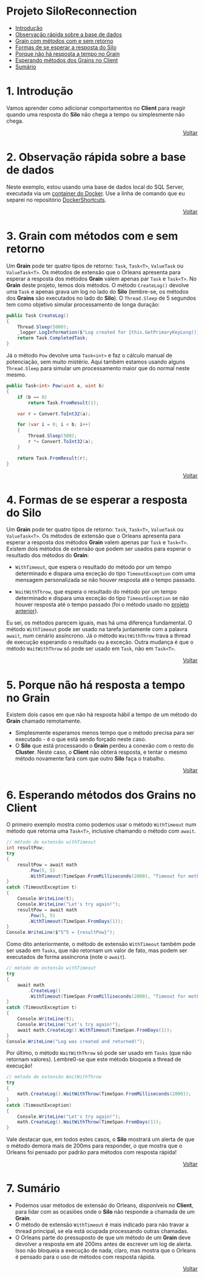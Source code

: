 # Projeto SiloReconnection

- [Introdução](#1-introdução)
- [Observação rápida sobre a base de dados](#2-observação-rápida-sobre-a-base-de-dados)
- [Grain com métodos com e sem retorno](#3-grain-com-métodos-com-e-sem-retorno)
- [Formas de se esperar a resposta do Silo](#4-formas-de-se-esperar-a-resposta-do-silo)
- [Porque não há resposta a tempo no Grain](#5-porque-não-há-resposta-a-tempo-no-grain)
- [Esperando métodos dos Grains no Client](#6-esperando-métodos-dos-grains-no-client)
- [Sumário](#7-sumário)

# 1. Introdução

Vamos aprender como adicionar comportamentos no **Client** para reagir quando uma resposta do **Silo** não chega a tempo ou simplesmente não chega.

<div align="right">
	
[Voltar](#projeto-siloreconnection)

</div>

# 2. Observação rápida sobre a base de dados

Neste exemplo, estou usando uma base de dados local do SQL Server, executada via um [container do Docker][docker-site]. Use a linha de comando que eu separei no repositório [DockerShortcuts][docker-shortcuts].

<div align="right">
	
[Voltar](#projeto-siloreconnection)

</div>

# 3. Grain com métodos com e sem retorno

Um **Grain** pode ter quatro tipos de retorno: `Task`, `Task<T>`, `ValueTask` ou `ValueTask<T>`. Os métodos de extensão que o Orleans apresenta para esperar a resposta dos métodos **Grain** valem apenas par `Task` e `Task<T>`. No **Grain** deste projeto, temos dois métodos. O método `CreateLog()` devolve uma `Task` e apenas grava um log no lado do **Silo** (lembre-se, os métodos dos **Grains** são executados no lado do **Silo**). O `Thread.Sleep` de 5 segundos tem como objetivo simular processamento de longa duração:

```csharp
public Task CreateLog()
{
	Thread.Sleep(5000);
	_logger.LogInformation($"Log created for {this.GetPrimaryKeyLong()}!");
	return Task.CompletedTask;
}
```

Já o método `Pow` devolve uma `Task<int>` e faz o cálculo manual de potenciação, sem muito mistério. Aqui também estamos usando alguns `Thread.Sleep` para simular um processamento maior que do normal neste mesmo.

```csharp
public Task<int> Pow(uint a, uint b)
{
	if (b == 0)
		return Task.FromResult(1);

	var r = Convert.ToInt32(a);

	for (var i = 0; i < b; i++)
	{
		Thread.Sleep(500);
		r *= Convert.ToInt32(a);
	}

	return Task.FromResult(r);
}
```

<div align="right">
	
[Voltar](#projeto-siloreconnection)

</div>

# 4. Formas de se esperar a resposta do Silo

Um **Grain** pode ter quatro tipos de retorno: `Task`, `Task<T>`, `ValueTask` ou `ValueTask<T>`. Os métodos de extensão que o Orleans apresenta para esperar a resposta dos métodos **Grain** valem apenas par `Task` e `Task<T>`. Existem dois métodos de extensão que podem ser usados para esperar o resultado dos métodos do **Grain**:

- `WithTimeout`, que espera o resultado do método por um tempo determinado e dispara uma exceção do tipo `TimeoutException` com uma mensagem personalizada se não houver resposta até o tempo passado.

- `WaitWithThrow`, que espera o resultado do método por um tempo determinado e dispara uma exceção do tipo `TimeoutException` se não houver resposta até o tempo passado (foi o método usado no [projeto anterior][06-BasicClusterAdoNetMultipleSilos]).

Eu sei, os métodos parecem iguais, mas há uma diferença fundamental. O método `WithTimeout` pode ser usado na tarefa juntamente com a palavra `await`, num cenário assíncrono. Já o método `WaitWithThrow` trava a thread de execução esperando o resultado ou a exceção. Outra mudança é que o método `WaitWithThrow` só pode ser usado em `Task`, não em `Task<T>`.

<div align="right">
	
[Voltar](#projeto-siloreconnection)

</div>

# 5. Porque não há resposta a tempo no Grain

Existem dois casos em que não há resposta hábil a tempo de um método do **Grain** chamado remotamente.

- Simplesmente esperamos menos tempo que o método precisa para ser executado - é o que está sendo forçado neste caso.
- O **Silo** que está processando o **Grain** perdeu a conexão com o resto do **Cluster**. Neste caso, o **Client** não obterá resposta, e tentar o mesmo método novamente fará com que outro **Silo** faça o trabalho.

<div align="right">
	
[Voltar](#projeto-siloreconnection)

</div>

# 6. Esperando métodos dos Grains no Client

O primeiro exemplo mostra como podemos usar o método `WithTimeout` num método que retorna uma `Task<T>`, inclusive chamando o método com `await`.

```csharp
// método de extensão withTimeout
int resultPow;
try
{
	resultPow = await math
		.Pow(5, 5)
		.WithTimeout(TimeSpan.FromMilliseconds(2000), "Timeout for method Generate!");
}
catch (TimeoutException t)
{
	Console.WriteLine(t);
	Console.WriteLine("Let's try again!");
	resultPow = await math
		.Pow(5, 5)
		.WithTimeout(TimeSpan.FromDays(1));
}
Console.WriteLine($"5^5 = {resultPow}");
```

Como dito anteriormente, o método de extensão `WithTimeout` também pode ser usado em `Tasks`, que não retornam um valor de fato, mas podem ser executados de forma assíncrona (note o `await`).

```csharp
// método de extensão withTimeout
try
{
	await math
		.CreateLog()
		.WithTimeout(TimeSpan.FromMilliseconds(2000), "Timeout for method CreateLog!");
}
catch (TimeoutException t)
{
	Console.WriteLine(t);
	Console.WriteLine("Let's try again!");
	await math.CreateLog().WithTimeout(TimeSpan.FromDays(1));
}
Console.WriteLine("Log was created and returned!");
```

Por último, o método `WaitWithThrow` só pode ser usado em `Tasks` (que não retornam valores). Lembre0-se que este método bloqueia a thread de execução!

```csharp
// método de extensão WaitWithThrow
try
{
	math.CreateLog().WaitWithThrow(TimeSpan.FromMilliseconds(2000));
}
catch (TimeoutException)
{
	Console.WriteLine("Let's try again!");
	math.CreateLog().WaitWithThrow(TimeSpan.FromDays(1));
}
```

Vale destacar que, em todos estes casos, o **Silo** mostrará um alerta de que o método demora mais de 200ms para responder, o que mostra que o Orleans foi pensado por padrão para métodos com resposta rápida!

<div align="right">
	
[Voltar](#projeto-siloreconnection)

</div>

# 7. Sumário

- Podemos usar métodos de extensão do Orleans, disponíveis no **Client**, para lidar com as ocasiões onde o **Silo** não responde a chamada de um **Grain**.
- O método de extensão `WithTimeout` é mais indicado para não travar a thread principal, se ela está ocupada processando outras chamadas.
- O Orleans parte do pressuposto de que um método de um **Grain** deve devolver a resposta em até 200ms antes de escrever um log de alerta. Isso não bloqueia a execução de nada, claro, mas mostra que o Orleans é pensado para o uso de métodos com resposta rápida.

<div align="right">
	
[Voltar](#projeto-siloreconnection)

</div>

[readme-parte2]: https://github.com/prrandrade/OrleansStudy/tree/master/Parte%202%20-%20Computa%C3%A7%C3%A3o%20distribu%C3%ADda%20e%20persist%C3%AAncia%20com%20o%20Orleans
[06-BasicClusterAdoNetMultipleSilos]: https://github.com/prrandrade/OrleansStudy/tree/master/Projetos/06-BasicClusterAdoNetMultipleSilos
[docker-site]: https://www.docker.com/
[docker-shortcuts]: https://github.com/prrandrade/DockerShortcuts


